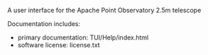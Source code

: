 A user interface for the Apache Point Observatory 2.5m telescope

Documentation includes:

- primary documentation: TUI/Help/index.html
- software license: license.txt
